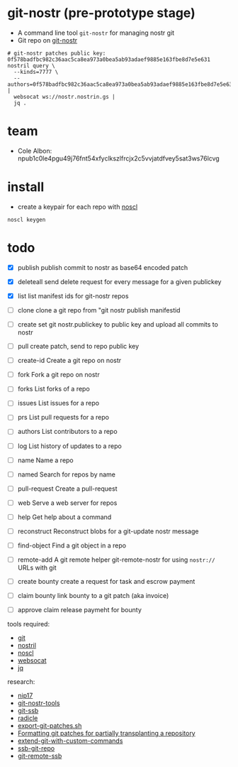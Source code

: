 # git-nostr (pre-prototype stage)
- A command line tool `git-nostr` for managing nostr git
- Git repo on [git-nostr][git-nostr]
```
# git-nostr patches public key: 0f578badfbc982c36aac5ca8ea973a0bea5ab93adaef9885e163fbe8d7e5e631
nostril query \
  --kinds=7777 \
  --authors=0f578badfbc982c36aac5ca8ea973a0bea5ab93adaef9885e163fbe8d7e5e631 |
  websocat ws://nostr.nostrin.gs |
  jq .
```
# team
- Cole Albon: npub1c0le4pgu49j76fnt54xfyclkszlfrcjx2c5vvjatdfvey5sat3ws76lcvg

# install
- create a keypair for each repo with [noscl]
```
noscl keygen
```

# todo
* [x] publish       publish commit to nostr as base64 encoded patch
* [x] deleteall     send delete request for every message for a given publickey
* [x] list          list manifest ids for git-nostr repos
* [ ] clone         clone a git repo from "git nostr publish manifestid
* [ ] create        set git nostr.publickey to public key and upload all commits to nostr
* [ ] pull  create patch, send to repo public key

* [ ] create-id     Create a git repo on nostr
* [ ] fork          Fork a git repo on nostr
* [ ] forks         List forks of a repo
* [ ] issues        List issues for a repo
* [ ] prs           List pull requests for a repo
* [ ] authors       List contributors to a repo
* [ ] log           List history of updates to a repo
* [ ] name          Name a repo
* [ ] named         Search for repos by name
* [ ] pull-request  Create a pull-request
* [ ] web           Serve a web server for repos
* [ ] help          Get help about a command
* [ ] reconstruct   Reconstruct blobs for a git-update nostr message
* [ ] find-object   Find a git object in a repo
* [ ] remote-add    A git remote helper git-remote-nostr for using `nostr://` URLs with git

* [ ] create bounty   create a request for task and escrow payment
* [ ] claim bounty    link bounty to a git patch (aka invoice)
* [ ] approve claim   release paymeht for bounty

tools required:
- [git]
- [nostril]
- [noscl]
- [websocat]
- [jq]

research:
- [nip17][nip17]
- [git-nostr-tools][git-nostr-tools]
- [git-ssb][git-ssb]
- [radicle][radicle]
- [export-git-patches.sh][export-git-patches.sh]
- [Formatting git patches for partially transplanting a repository][Formatting git patches for partially transplanting a repository]
- [extend-git-with-custom-commands][extend-git-with-custom-commands]
- [ssb-git-repo][ssb-git-repo]
- [git-remote-ssb][git-remote-ssb]

[git-nostr]: http://git.nostrin.gs/?p=git-nostr.git
[jq]: https://stedolan.github.io/jq/
[websocat]: https://docs.rs/crate/websocat
[nostril]: https://github.com/jb55/nostril
[nostr-tools]: https://www.npmjs.com/package/nostr-tools
[git-nostr]: https://github.com/colealbon/git-nostr
[nostr]: https://github.com/nostr-protocol
[git]: https://git-scm.com/
[git-ssb]:
https://git.scuttlebot.io/%25n92DiQh7ietE%2BR%2BX%2FI403LQoyf2DtR3WQfCkDKlheQU%3D.sha256
[radicle]: https://radicle.xyz/
[git-remote-ssb]: https://git.scuttlebot.io/%25ZVTOK3GA2aewEDI2rPxJqKXEIv4OIUN2swMPE2FeJm8%3D.sha256
[ssb-git-repo]: https://git.scuttlebot.io/%25xChSOex77EjNh%2BoS8LPLdq%2B4nK1gylButbAgjS1IINs%3D.sha256
[export-git-patches.sh]: https://gist.github.com/michitux/f7fdb2c36e728887b411e9aecb8e52ff
[Formatting git patches for partially transplanting a repository]: https://spoiledcat.com/blog/formatting-git-patches-for-partially-transplanting-a-repository/
[extend-git-with-custom-commands]: https://coderwall.com/p/bt93ia/extend-git-with-custom-commands
[noscl]: https://github.com/fiatjaf/noscl
[nip17]: https://github.com/nip17/nips/blob/master/17.md
[git-nostr-tools]: http://git.jb55.com/git-nostr-tools/file/README.txt.html